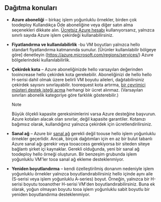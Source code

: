 

## <a name="deployment-considerations"></a>Dağıtma konuları
* **Azure aboneliği** – birkaç işlem yoğunluklu örnekler, birden çok toodeploy Kullandıkça Öde aboneliğine veya diğer satın alma seçenekleri dikkate alın. [Ücretsiz Azure hesabı](https://azure.microsoft.com/free/) kullanıyorsanız, yalnızca sınırlı sayıda Azure işlem çekirdeği kullanabilirsiniz.

* **Fiyatlandırma ve kullanılabilirlik** -bu VM boyutları yalnızca hello standart fiyatlandırma katmanında sunulur. [Ürünler kullanılabilir bölgeye göre] denetleyin (https://azure.microsoft.com/regions/services/) Azure bölgelerindeki kullanılabilirlik. 
* **Çekirdek kota** – Azure aboneliğinizde hello varsayılan değerinden tooincrease hello çekirdek kota gerekebilir. Aboneliğinizi de hello hello H-serisi dahil olmak üzere belirli VM boyutu aileleri, dağıtabilirsiniz çekirdek sayısını sınırlayabilir. toorequest kota artırma, [bir çevrimiçi müşteri destek isteği açma](../articles/azure-supportability/how-to-create-azure-support-request.md) herhangi bir ücret alınmaz. (Varsayılan sınırları abonelik kategoriye göre farklılık gösterebilir.)
  
  > [!NOTE]
  > Büyük ölçekli kapasite gereksinimlerini varsa Azure desteğine başvurun. Azure kotaları alacak olan sınırlar, değil kapasite garantiler. Kotanızı bağımsız olarak, kullandığınız yalnızca çekirdek için ücretlendirilirsiniz.
  > 
  > 
* **Sanal ağ** – Azure bir [sanal ağ](https://azure.microsoft.com/documentation/services/virtual-network/) gerekli değil toouse hello işlem yoğunluklu örnekler geçerlidir. Ancak, birçok dağıtımları için en az bir bulut tabanlı Azure sanal ağı gerekir veya tooaccess gerekiyorsa bir siteden siteye bağlantı şirket içi kaynaklar. Gerekli olduğunda, yeni bir sanal ağ toodeploy hello örneği oluşturun. Bir benzeşim grubunda işlem yoğunluklu VM'ler tooa sanal ağ ekleme desteklenmiyor.
* **Yeniden boyutlandırma** – kendi özelleştirilmiş donanım nedeniyle işlem yoğunluklu örnekler yalnızca boyutlandırabilirsiniz hello içinde aynı aile (S-serisi veya işlem yoğunluklu A-series) boyut. Örneğin, yalnızca bir H-serisi boyutu tooanother H-serisi VM'den boyutlandırabilirsiniz. Buna ek olarak, yoğun olmayan boyutu tooa işlem yoğunluklu sabit boyutlu bir yeniden boyutlandırma desteklenmiyor.  
